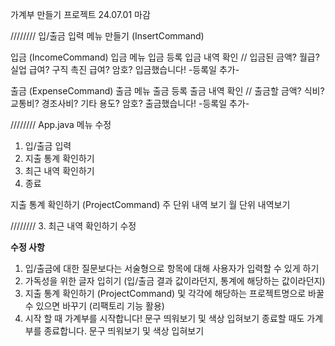 가계부 만들기 프로젝트 24.07.01 마감


////////
입/출금 입력 메뉴 만들기 (InsertCommand)

입금 (IncomeCommand)
입금 메뉴
입금 등록
입금 내역 확인
//
입금된 금액?
월급?
실업 급여?
구직 촉진 급여?
암호?
입금했습니다! -등록일 추가-


출금 (ExpenseCommand)
출금 메뉴
출금 등록
출금 내역 확인
//
출금할 금액?
식비?
교통비?
경조사비?
기타 용도?
암호?
출금했습니다! -등록일 추가-



////////
App.java 메뉴 수정
1. 입/출금 입력
2. 지출 통계 확인하기
3. 최근 내역 확인하기
0. 종료

지출 통계 확인하기 (ProjectCommand)
주 단위 내역 보기
월 단위 내역보기

////////
3. 최근 내역 확인하기 수정


**********수정 사항**********
1. 입/출금에 대한 질문보다는 서술형으로 항목에 대해 사용자가 입력할 수 있게 하기
2. 가독성을 위한 글자 입히기 (입/출금 결과 값이라던지, 통계에 해당하는 값이라던지)
3. 지출 통계 확인하기 (ProjectCommand) 및 각각에 해당하는 프로젝트명으로 바꿀 수 있으면 바꾸기 (리팩토리 기능 활용)
4. 시작 할 때 가계부를 시작합니다! 문구 띄워보기 및 색상 입혀보기
종료할 때도 가계부를 종료합니다. 문구 띄워보기 및 색상 입혀보기



